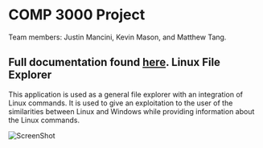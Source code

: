 COMP 3000 Project
===============
Team members: Justin Mancini, Kevin Mason, and Matthew Tang.

Full documentation found [here](Linux%20File%20Explorer%20(for%20Windows).pdf).
Linux File Explorer
---------------
This application is used as a general file explorer with an integration of Linux commands. It is used
to give an exploitation to the user of the similarities between Linux and Windows while providing
information about the Linux commands.

![ScreenShot](https://raw.github.com/tangmatt/file-explorer/master/screenshot.png)